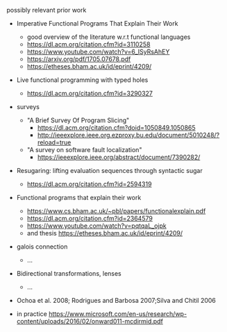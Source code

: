 

possibly relevant prior work
 * Imperative Functional Programs That Explain Their Work
   * good overview of the literature w.r.t functional languages
   * https://dl.acm.org/citation.cfm?id=3110258
   * https://www.youtube.com/watch?v=6_ISyRsAhEY
   * https://arxiv.org/pdf/1705.07678.pdf
   * https://etheses.bham.ac.uk/id/eprint/4209/
 * Live functional programming with typed holes
   * https://dl.acm.org/citation.cfm?id=3290327
 * surveys
   * "A Brief Survey Of Program Slicing"
     * https://dl.acm.org/citation.cfm?doid=1050849.1050865
     * http://ieeexplore.ieee.org.ezproxy.bu.edu/document/5010248/?reload=true
   * "A survey on software fault localization"
     * https://ieeexplore.ieee.org/abstract/document/7390282/

 * Resugaring: lifting evaluation sequences through syntactic sugar
   * https://dl.acm.org/citation.cfm?id=2594319

 * Functional programs that explain their work
   * https://www.cs.bham.ac.uk/~pbl/papers/functionalexplain.pdf
   * https://dl.acm.org/citation.cfm?id=2364579
   * https://www.youtube.com/watch?v=pqtqaL_ojpk
   * and thesis https://etheses.bham.ac.uk/id/eprint/4209/
 * galois connection
   * ...
 * Bidirectional transformations, lenses
   * ...
   
 * Ochoa et al. 2008; Rodrigues and Barbosa 2007;Silva and Chitil 2006
 
 * in practice https://www.microsoft.com/en-us/research/wp-content/uploads/2016/02/onward011-mcdirmid.pdf
